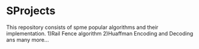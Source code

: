 # SProjects
This repository consists of spme popular algorithms and their implementation.
1)Rail Fence algorithm
2)Huaffman Encoding and Decoding
ans many more...
